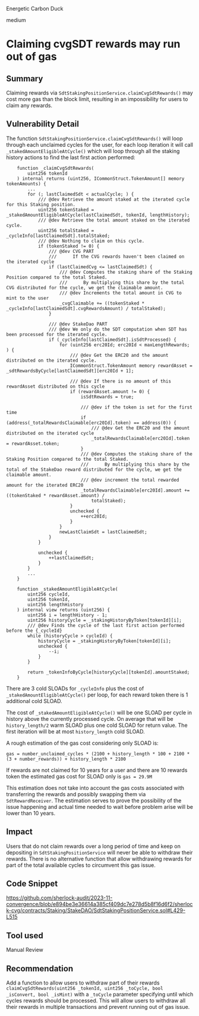 Energetic Carbon Duck

medium

# Claiming cvgSDT rewards may run out of gas

## Summary

Claiming rewards via `SdtStakingPositionService.claimCvgSdtRewards()` may cost more gas than the block limit, resulting in an impossibility for users to claim any rewards.

## Vulnerability Detail

The function `SdtStakingPositionService.claimCvgSdtRewards()` will loop through each unclaimed cycles for the user, for each loop iteration it will call `_stakedAmountEligibleAtCycle()` which will loop through all the staking history actions to find the last first action performed:

```solidity
    function _claimCvgSdtRewards(
        uint256 tokenId
    ) internal returns (uint256, ICommonStruct.TokenAmount[] memory tokenAmounts) {
        ...
        for (; lastClaimedSdt < actualCycle; ) {
            /// @dev Retrieve the amount staked at the iterated cycle for this Staking position.
            uint256 tokenStaked = _stakedAmountEligibleAtCycle(lastClaimedSdt, tokenId, lengthHistory);
            /// @dev Retrieve the total amount staked on the iterated cycle.
            uint256 totalStaked = _cycleInfo[lastClaimedSdt].totalStaked;
            /// @dev Nothing to claim on this cycle.
            if (tokenStaked != 0) {
                /// @dev CVG PART
                ///      If the CVG rewards haven't been claimed on the iterated cycle
                if (lastClaimedCvg <= lastClaimedSdt) {
                    /// @dev Computes the staking share of the Staking Position compared to the total Staked.
                    ///      By multiplying this share by the total CVG distributed for the cycle, we get the claimable amount.
                    /// @dev Increments the total amount in CVG to mint to the user
                    _cvgClaimable += ((tokenStaked * _cycleInfo[lastClaimedSdt].cvgRewardsAmount) / totalStaked);
                }

                /// @dev StakeDao PART
                /// @dev We only do the SDT computation when SDT has been processed for the iterated cycle.
                if (_cycleInfo[lastClaimedSdt].isSdtProcessed) {
                    for (uint256 erc20Id; erc20Id < maxLengthRewards; ) {
                        /// @dev Get the ERC20 and the amount distributed on the iterated cycle.
                        ICommonStruct.TokenAmount memory rewardAsset = _sdtRewardsByCycle[lastClaimedSdt][erc20Id + 1];

                        /// @dev If there is no amount of this rewardAsset distributed on this cycle
                        if (rewardAsset.amount != 0) {
                            isSdtRewards = true;

                            /// @dev if the token is set for the first time
                            if (address(_totalRewardsClaimable[erc20Id].token) == address(0)) {
                                /// @dev Get the ERC20 and the amount distributed on the iterated cycle
                                _totalRewardsClaimable[erc20Id].token = rewardAsset.token;
                            }
                            /// @dev Computes the staking share of the Staking Position compared to the total Staked.
                            ///      By multiplying this share by the total of the StakeDao reward distributed for the cycle, we get the claimable amount.
                            /// @dev increment the total rewarded amount for the iterated ERC20
                            _totalRewardsClaimable[erc20Id].amount += ((tokenStaked * rewardAsset.amount) /
                                totalStaked);
                        }
                        unchecked {
                            ++erc20Id;
                        }
                    }
                    newLastClaimSdt = lastClaimedSdt;
                }
            }

            unchecked {
                ++lastClaimedSdt;
            }
        }
        ...
    }

    function _stakedAmountEligibleAtCycle(
        uint256 cycleId,
        uint256 tokenId,
        uint256 lengthHistory
    ) internal view returns (uint256) {
        uint256 i = lengthHistory - 1;
        uint256 historyCycle = _stakingHistoryByToken[tokenId][i];
        /// @dev Finds the cycle of the last first action performed before the {_cycleId}
        while (historyCycle > cycleId) {
            historyCycle = _stakingHistoryByToken[tokenId][i];
            unchecked {
                --i;
            }
        }

        return _tokenInfoByCycle[historyCycle][tokenId].amountStaked;
    }
```

There are 3 cold SLOADs for `_cycleInfo` plus the cost of `_stakedAmountEligibleAtCycle()` per loop, for each reward token there is 1 additional cold SLOAD.

The cost of `_stakedAmountEligibleAtCycle()` will be one SLOAD per cycle in history above the currently processed cycle. On average that will be `history_length/2` warm SLOAD plus one cold SLOAD for return value. The first iteration will be at most `history_length` cold SLOAD.

A rough estimation of the gas cost considering only SLOAD is:

`gas = number_unclaimed_cycles * (2100 + history_length * 100 + 2100 * (3 + number_rewards)) + history_length * 2100`

If rewards are not claimed for 10 years for a user and there are 10 rewards token the estimated gas cost for SLOAD only is `gas = 29.9M`

This estimation does not take into account the gas costs associated with transferring the rewards and possibly swapping them via `SdtRewardReceiver`. The estimation serves to prove the possibility of the issue happening and actual time needed to wait before problem arise will be lower than 10 years.

## Impact

Users that do not claim rewards over a long period of time and keep on depositing in `SdtStakingPositionService` will never be able to withdraw their rewards. There is no alternative function that allow withdrawing rewards for part of the total available cycles to circumvent this gas issue.

## Code Snippet

https://github.com/sherlock-audit/2023-11-convergence/blob/e894be3e36614a385cf409dc7e278d5b8f16d6f2/sherlock-cvg/contracts/Staking/StakeDAO/SdtStakingPositionService.sol#L429-L515

## Tool used

Manual Review

## Recommendation

Add a function to allow users to withdraw part of their rewards `claimCvgSdtRewards(uint256 _tokenId, uint256 _toCycle, bool _isConvert, bool _isMint)` with a `_toCycle` parameter specifying until which cycles rewards should be processed. This will allow users to withdraw all their rewards in multiple transactions and prevent running out of gas issue.
